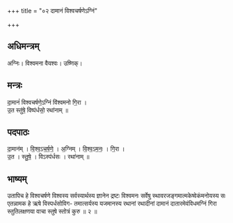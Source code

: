 +++
title = "०२ दामानं विश्वचर्षणेऽग्निं"

+++
## अधिमन्त्रम्
अग्निः। विश्वमना वैयश्वः। उष्णिक्।

## मन्त्रः
दा॒मानं॑ विश्वचर्षणे॒ऽग्निं वि॑श्वमनो गि॒रा ।  
उ॒त स्तु॑षे॒ विष्प॑र्धसो॒ रथा॑नाम् ॥

## पदपाठः
दा॒मान॑म् । वि॒श्व॒ऽच॒र्ष॒णे॒ । अ॒ग्निम् । वि॒श्व॒ऽम॒नः॒ । गि॒रा ।  
उ॒त । स्तु॒षे॒ । विऽस्प॑र्धसः । रथा॑नाम् ॥

## भाष्यम्
उतापिच हे विश्वचर्षणे विश्वस्य सर्वस्यार्थस्य ज्ञानेन द्रष्टः विश्वमनः सर्वेषु स्थावरजङ्गमात्मकेष्वेकंमनोयस्य सः एतन्नामक हे ऋषे विस्पर्धसोविग- तमात्सर्यस्य यजमानस्य रथानां रथादीनां दामानं दातारमेवंविधमग्निं गिरा स्तुतिलक्षणया वाचा स्तुषे स्तोत्रं कुरु ॥ २ ॥